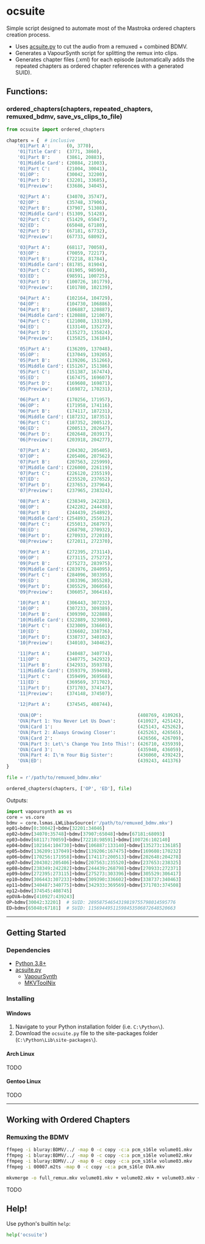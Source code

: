 # ocsuite

Simple script designed to automate most of the Mastroka ordered chapters creation process.

- Uses [acsuite.py][] to cut the audio from a remuxed + combined BDMV.
- Generates a VapourSynth script for splitting the remux into clips.
- Generates chapter files (.xml) for each episode (automatically adds the repeated chapters as ordered chapter references with a generated SUID).

[acsuite.py]: https://github.com/OrangeChannel/acsuite


## Functions:

### ordered_chapters(chapters, repeated_chapters, remuxed_bdmv, save_vs_clips_to_file)

```py
from ocsuite import ordered_chapters

chapters = {  # inclusive
    '01|Part A':      (0, 3770),
    '01|Title Card':  (3771, 3860),
    '01|Part B':      (3861, 20883),
    '01|Middle Card': (20884, 21003),
    '01|Part C':      (21004, 30041),
    '01|OP':          (30042, 32200),
    '01|Part D':      (32201, 33685),
    '01|Preview':     (33686, 34045),

    '02|Part A':      (34070, 35747),
    '02|OP':          (35748, 37906),
    '02|Part B':      (37907, 51308),
    '02|Middle Card': (51309, 51428),
    '02|Part C':      (51429, 65047),
    '02|ED':          (65048, 67180),
    '02|Part D':      (67181, 67732),
    '02|Preview':     (67733, 68092),

    '03|Part A':      (68117, 70058),
    '03|OP':          (70059, 72217),
    '03|Part B':      (72218, 81784),
    '03|Middle Card': (81785, 81904),
    '03|Part C':      (81905, 98590),
    '03|ED':          (98591, 100725),
    '03|Part D':      (100726, 101779),
    '03|Preview':     (101780, 102139),

    '04|Part A':      (102164, 104729),
    '04|OP':          (104730, 106886),
    '04|Part B':      (106887, 120887),
    '04|Middle Card': (120888, 121007),
    '04|Part C':      (121008, 133139),
    '04|ED':          (133140, 135272),
    '04|Part D':      (135273, 135824),
    '04|Preview':     (135825, 136184),

    '05|Part A':      (136209, 137048),
    '05|OP':          (137049, 139205),
    '05|Part B':      (139206, 151266),
    '05|Middle Card': (151267, 151386),
    '05|Part C':      (151387, 167474),
    '05|ED':          (167475, 169607),
    '05|Part D':      (169608, 169871),
    '05|Preview':     (169872, 170231),

    '06|Part A':      (170256, 171957),
    '06|OP':          (171958, 174116),
    '06|Part B':      (174117, 187231),
    '06|Middle Card': (187232, 187351),
    '06|Part C':      (187352, 200512),
    '06|ED':          (200513, 202647),
    '06|Part D':      (202648, 203917),
    '06|Preview':     (203918, 204277),

    '07|Part A':      (204302, 205405),
    '07|OP':          (205406, 207562),
    '07|Part B':      (207563, 225999),
    '07|Middle Card': (226000, 226119),
    '07|Part C':      (226120, 235519),
    '07|ED':          (235520, 237652),
    '07|Part D':      (237653, 237964),
    '07|Preview':     (237965, 238324),

    '08|Part A':      (238349, 242281),
    '08|OP':          (242282, 244438),
    '08|Part B':      (244439, 254892),
    '08|Middle Card': (254893, 255012),
    '08|Part C':      (255013, 268797),
    '08|ED':          (268798, 270932),
    '08|Part D':      (270933, 272010),
    '08|Preview':     (272011, 272370),

    '09|Part A':      (272395, 273114),
    '09|OP':          (273115, 275272),
    '09|Part B':      (275273, 283975),
    '09|Middle Card': (283976, 284095),
    '09|Part C':      (284096, 303395),
    '09|ED':          (303396, 305528),
    '09|Part D':      (305529, 306056),
    '09|Preview':     (306057, 306416),

    '10|Part A':      (306443, 307232),
    '10|OP':          (307233, 309389),
    '10|Part B':      (309390, 322888),
    '10|Middle Card': (322889, 323008),
    '10|Part C':      (323009, 336601),
    '10|ED':          (336602, 338736),
    '10|Part D':      (338737, 340102),
    '10|Preview':     (340103, 340462),

    '11|Part A':      (340487, 340774),
    '11|OP':          (340775, 342932),
    '11|Part B':      (342933, 359378),
    '11|Middle Card': (359379, 359498),
    '11|Part C':      (359499, 369568),
    '11|ED':          (369569, 371702),
    '11|Part D':      (371703, 374147),
    '11|Preview':     (374148, 374507),

    '12|Part A':      (374545, 408744),

    'OVA|OP':                                   (408769, 410926),
    'OVA|Part 1: You Never Let Us Down':        (410927, 425142),
    'OVA|Card 1':                               (425143, 425262),
    'OVA|Part 2: Always Growing Closer':        (425263, 426565),
    'OVA|Card 2':                               (426566, 426709),
    'OVA|Part 3: Let\'s Change You Into This!': (426710, 435939),
    'OVA|Card 3':                               (435940, 436059),
    'OVA|Part 4: I\'m Your Big Sister':         (436060, 439242),
    'OVA|ED':                                   (439243, 441376)
}

file = r'/path/to/remuxed_bdmv.mkv'

ordered_chapters(chapters, ['OP', 'ED'], file)
```

Outputs:
```py
import vapoursynth as vs
core = vs.core
bdmv = core.lsmas.LWLibavSource(r'/path/to/remuxed_bdmv.mkv')
ep01=bdmv[0:30042]+bdmv[32201:34046]
ep02=bdmv[34070:35748]+bdmv[37907:65048]+bdmv[67181:68093]
ep03=bdmv[68117:70059]+bdmv[72218:98591]+bdmv[100726:102140]
ep04=bdmv[102164:104730]+bdmv[106887:133140]+bdmv[135273:136185]
ep05=bdmv[136209:137049]+bdmv[139206:167475]+bdmv[169608:170232]
ep06=bdmv[170256:171958]+bdmv[174117:200513]+bdmv[202648:204278]
ep07=bdmv[204302:205406]+bdmv[207563:235520]+bdmv[237653:238325]
ep08=bdmv[238349:242282]+bdmv[244439:268798]+bdmv[270933:272371]
ep09=bdmv[272395:273115]+bdmv[275273:303396]+bdmv[305529:306417]
ep10=bdmv[306443:307233]+bdmv[309390:336602]+bdmv[338737:340463]
ep11=bdmv[340487:340775]+bdmv[342933:369569]+bdmv[371703:374508]
ep12=bdmv[374545:408745]
epOVA=bdmv[410927:439243]
OP=bdmv[30042:32201]  # SUID: 28958754654319819755798014595776
ED=bdmv[65048:67181]  # SUID: 11569449511598453506872648520663
```
---

## Getting Started

### Dependencies
- [Python 3.8+](https://www.python.org/downloads/)
- [acsuite.py]
  - [VapourSynth](https://github.com/vapoursynth/vapoursynth/releases)
  - [MKVToolNix](https://mkvtoolnix.download/downloads.html)

### Installing

#### Windows

1. Navigate to your Python installation folder (i.e. `C:\Python\`).
1. Download the `ocsuite.py` file to the site-packages folder (`C:\Python\Lib\site-packages\`).

#### Arch Linux

TODO
<!--
Install the [AUR package]() `vapoursynth-plugin-ocsuite-git` with your favorite AUR helper:

```sh
yay -S vapoursynth-plugin-ocsuite-git
```
-->

#### Gentoo Linux

TODO
<!--
Install via the [VapourSynth portage tree](https://github.com/4re/vapoursynth-portage).
-->
---

## Working with Ordered Chapters

### Remuxing the BDMV

```sh
ffmpeg -i bluray:BDMV/../ -map 0 -c copy -c:a pcm_s16le volume01.mkv
ffmpeg -i bluray:BDMV/../ -map 0 -c copy -c:a pcm_s16le volume02.mkv
ffmpeg -i bluray:BDMV/../ -map 0 -c copy -c:a pcm_s16le volume03.mkv
ffmpeg -i 00007.m2ts -map 0 -c copy -c:a pcm_s16le OVA.mkv

mkvmerge -o full_remux.mkv volume01.mkv + volume02.mkv + volume03.mkv + OVA.mkv
```

TODO

## Help!

Use python's builtin `help`: 

```py
help('ocsuite')
```

